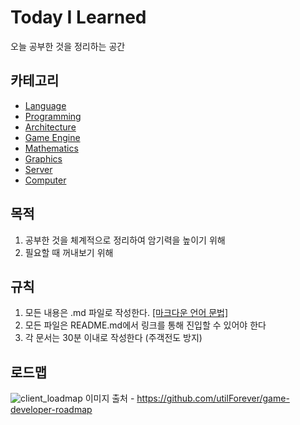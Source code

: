 # Today I Learned
오늘 공부한 것을 정리하는 공간

## 카테고리
- [Language](Language/README.md)
- [Programming](Programming/README.md)
- [Architecture](Architecture/README.md)
- [Game Engine](GameEngine/README.md)
- [Mathematics](Mathematics/README.md)
- [Graphics](Graphics/README.md)
- [Server](Server/README.md)
- [Computer](Computer/README.md)


## 목적
1. 공부한 것을 체계적으로 정리하여 암기력을 높이기 위해
2. 필요할 때 꺼내보기 위해

## 규칙
1. 모든 내용은 .md 파일로 작성한다. [[마크다운 언어 문법]](https://github.com/adam-p/markdown-here/wiki/Markdown-Cheatsheet)
2. 모든 파일은 README.md에서 링크를 통해 진입할 수 있어야 한다
3. 각 문서는 30분 이내로 작성한다 (주객전도 방지)

## 로드맵
![client_loadmap](https://user-images.githubusercontent.com/37904040/103783496-2614db80-507c-11eb-8763-413bf84ecd05.png)
이미지 출처 - https://github.com/utilForever/game-developer-roadmap
